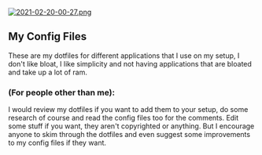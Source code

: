 [![2021-02-20-00-27.png](https://i.postimg.cc/nhn2fy8j/2021-02-20-00-27.png)](https://postimg.cc/BXwHxwn4)

## My Config Files

These are my dotfiles for different applications that I use on my setup, I don't like bloat, I like simplicity and not having applications that are bloated and take up a lot of ram.

### (For people other than me):
I would review my dotfiles if you want to add them to your setup, do some research of course and read the config files too for the comments. Edit some stuff if you want, they aren't copyrighted or anything. But I encourage anyone to skim through the dotfiles and even suggest some improvements to my config files if they want.
